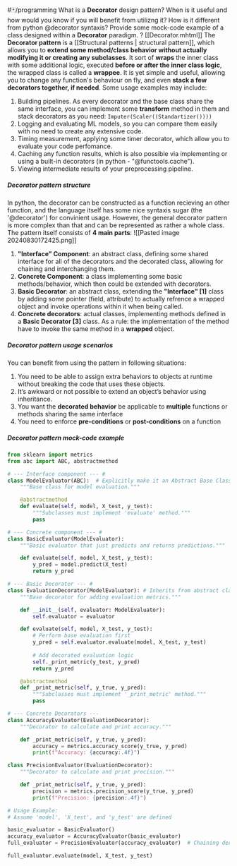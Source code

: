 #🃏/programming
What is a **Decorator** design pattern? When is it useful and how would you know if you will benefit from utilizng it? How is it different from python @decorator syntaxis? Provide some mock-code example of a class designed within a **Decorator** paradigm.
?
[[Decorator.mhtml]]
The **Decorator pattern** is a [[Structural patterns | structural pattern]], which allows you to **extend some method/class behavior without actually modifying it or creating any subclasses**. It sort of  **wraps** the inner class with some additional logic, executed **before or after the inner class logic**, the wrapped class is called a **wrappee**. It is yet simple and useful, allowing you to change any function's behaviour on fly, and even **stack a few decorators together, if needed**. Some usage examples may include:
1. Building pipelines. As every decorator and the base class share the same interface, you can implement some **transform** method in them and stack decorators as you need: `Imputer(Scaler((Standartizer())))`
1. Logging and evaluating ML models, so you can compare them easily with no need to create any extensive code.
3. Timing measurement, applying some timer decorator, which allow you to evaluate your code perfomance.
4. Caching any function results, which is also possible via implementing or using a built-in decorators (in python - "\@functools.cache").
5. Viewing intermediate results of your preprocessing pipeline.
##### Decorator pattern structure
In python, the decorator can be constructed as a function recieving an other function, and the language itself has some nice syntaxis sugar (the '@decorator') for convinient usage. However, the general decorator pattern is more complex than that and can be represented as rather a whole class.
The pattern itself consists of **4 main parts**:
![[Pasted image 20240830172425.png]]
1. **"Interface" Component**: an abstract class, defining some shared interface for all of the decorators and the decorated class, allowing for chaining and interchanging them.
2. **Concrete Component**: a class implementing some basic methods/behavior, which then could be extended with decorators.
3. **Basic Decorator**: an abstract class, extending the **"Interface" \[1]** class by adding some pointer (field, attribute) to actually refrence a wrapped object and invoke operations within it when being called.
4. **Concrete decorators**: actual classes, implementing methods defined in a **Basic Decorator \[3]** class. As a rule: the implementation of the method have to invoke the same method in a **wrapped** object.
##### Decorator pattern usage scenarios
You can benefit from using the pattern in following situations:
1. You need to be able to assign extra behaviors to objects at runtime without breaking the code that uses these objects.
2. It’s awkward or not possible to extend an object’s behavior using inheritance.
3. You want the **decorated behavior** be applicable to **multiple** functions or methods sharing the same interface
4. You need to enforce **pre-conditions** or **post-conditions** on a function
##### Decorator pattern mock-code example
```python
from sklearn import metrics
from abc import ABC, abstractmethod

# --- Interface component --- #
class ModelEvaluator(ABC):  # Explicitly make it an Abstract Base Class
    """Base class for model evaluation."""

    @abstractmethod
    def evaluate(self, model, X_test, y_test):
        """Subclasses must implement 'evaluate' method."""
        pass 

# --- Concrete component --- #
class BasicEvaluator(ModelEvaluator):
    """Basic evaluator that just predicts and returns predictions."""

    def evaluate(self, model, X_test, y_test):
        y_pred = model.predict(X_test)
        return y_pred

# --- Basic Decorator --- #
class EvaluationDecorator(ModelEvaluator): # Inherits from abstract class
    """Base decorator for adding evaluation metrics."""

    def __init__(self, evaluator: ModelEvaluator):
        self.evaluator = evaluator

    def evaluate(self, model, X_test, y_test):
        # Perform base evaluation first
        y_pred = self.evaluator.evaluate(model, X_test, y_test)
        
        # Add decorated evaluation logic
        self._print_metric(y_test, y_pred)
        return y_pred

    @abstractmethod
    def _print_metric(self, y_true, y_pred):
        """Subclasses must implement '_print_metric' method."""
        pass

# --- Concrete Decorators ---
class AccuracyEvaluator(EvaluationDecorator):
    """Decorator to calculate and print accuracy."""

    def _print_metric(self, y_true, y_pred):
        accuracy = metrics.accuracy_score(y_true, y_pred)
        print(f"Accuracy: {accuracy:.4f}")

class PrecisionEvaluator(EvaluationDecorator):
    """Decorator to calculate and print precision."""

    def _print_metric(self, y_true, y_pred):
        precision = metrics.precision_score(y_true, y_pred)
        print(f"Precision: {precision:.4f}")

# Usage Example:
# Assume 'model', 'X_test', and 'y_test' are defined

basic_evaluator = BasicEvaluator()
accuracy_evaluator = AccuracyEvaluator(basic_evaluator)
full_evaluator = PrecisionEvaluator(accuracy_evaluator)  # Chaining decorators

full_evaluator.evaluate(model, X_test, y_test) 
```
<!--SR:!2025-10-14,297,310-->